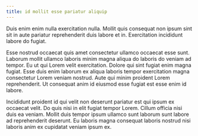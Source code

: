 ```yaml
---
title: id mollit esse pariatur aliquip
---
```


Duis enim enim nulla exercitation nulla. Mollit quis consequat non ipsum sint sit in aute pariatur reprehenderit duis labore et in. Exercitation incididunt labore do fugiat.

Esse nostrud occaecat quis amet consectetur ullamco occaecat esse sunt. Laborum mollit ullamco laboris minim magna aliqua do laboris do veniam ad tempor. Eu ut qui Lorem velit exercitation. Dolore qui sint fugiat enim magna fugiat. Esse duis enim laborum ex aliqua laboris tempor exercitation magna consectetur Lorem veniam nostrud. Aute qui minim proident Lorem reprehenderit. Ut consequat anim id eiusmod esse fugiat est esse enim id labore.

Incididunt proident id qui velit non deserunt pariatur est qui ipsum ex occaecat velit. Do quis nisi in elit fugiat tempor Lorem. Cillum officia nisi duis ea veniam. Mollit duis tempor ipsum ullamco sunt laborum sunt labore ad reprehenderit deserunt. Eu laboris magna consequat laboris nostrud nisi laboris anim ex cupidatat veniam ipsum ex.